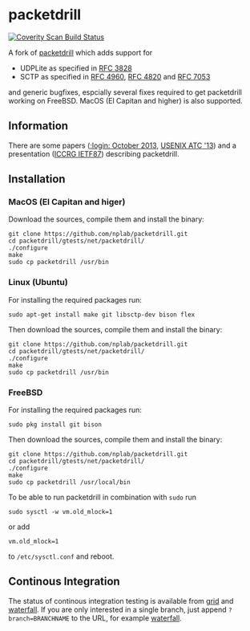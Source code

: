 # packetdrill
[![Coverity Scan Build Status](https://scan.coverity.com/projects/13944/badge.svg)](https://scan.coverity.com/projects/packetdrill-nplab)

A fork of [packetdrill](https://code.google.com/p/packetdrill/) which adds support for
* UDPLite as specified in [RFC 3828](https://tools.ietf.org/html/rfc3828)
* SCTP as specified in [RFC 4960](https://tools.ietf.org/html/rfc4960),  [RFC 4820](https://tools.ietf.org/html/rfc4820) and [RFC 7053](https://tools.ietf.org/html/rfc7053)

and generic bugfixes, espcially several fixes required to get packetdrill working on FreeBSD.
MacOS (El Capitan and higher) is also supported.

## Information
There are some papers ([;login: October 2013](https://www.usenix.org/system/files/login/articles/10_cardwell-online.pdf), [USENIX ATC '13](https://www.usenix.org/system/files/conference/atc13/atc13-cardwell.pdf)) and a presentation ([ICCRG IETF87](https://www.ietf.org/proceedings/87/slides/slides-87-iccrg-1.pdf)) describing packetdrill.

## Installation
### MacOS (El Capitan and higer)
Download the sources, compile them and install the binary:
```
git clone https://github.com/nplab/packetdrill.git
cd packetdrill/gtests/net/packetdrill/
./configure
make
sudo cp packetdrill /usr/bin
```
### Linux (Ubuntu)
For installing the required packages run:
```
sudo apt-get install make git libsctp-dev bison flex
```
Then download the sources, compile them and install the binary:
```
git clone https://github.com/nplab/packetdrill.git
cd packetdrill/gtests/net/packetdrill/
./configure
make
sudo cp packetdrill /usr/bin
```
### FreeBSD
For installing the required packages run:
```
sudo pkg install git bison
```
Then download the sources, compile them and install the binary:
```
git clone https://github.com/nplab/packetdrill.git
cd packetdrill/gtests/net/packetdrill/
./configure
make
sudo cp packetdrill /usr/local/bin
```
To be able to run packetdrill in combination with `sudo` run
```
sudo sysctl -w vm.old_mlock=1
```
or add
```
vm.old_mlock=1
```
to `/etc/sysctl.conf` and reboot.
##  Continous Integration
The status of continous integration testing is available from [grid](http://212.201.121.110:38010/grid) and [waterfall](http://212.201.121.110:38010/waterfall).
If you are only interested in a single branch, just append `?branch=BRANCHNAME` to the URL, for example [waterfall](http://212.201.121.110:38010/waterfall?branch=master).

